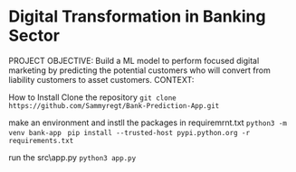 # Digital Transformation in Banking Sector

PROJECT OBJECTIVE:
Build a ML model to perform focused digital marketing by predicting the potential customers who will convert from liability customers to asset customers.
CONTEXT:

How to Install
Clone the repository
`git clone https://github.com/Sammyregt/Bank-Prediction-App.git`

make an environment and instll the packages in requiremrnt.txt
`python3 -m venv bank-app `
`pip install --trusted-host pypi.python.org -r requirements.txt`

run the src\app.py
`python3 app.py`
